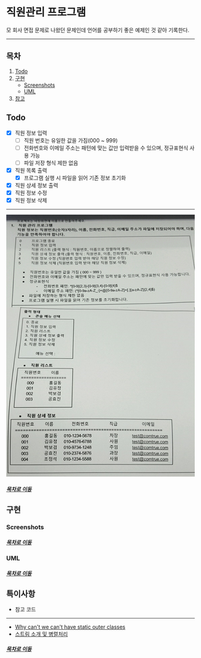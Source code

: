 직원관리 프로그램
=====
모 회사 면접 문제로 나왔던 문제인데 언어를 공부하기 좋은 예제인 것 같아 기록한다.
- - -
## 목차
1. [Todo](#Todo)
2. [구현](#구현)
	* [Screenshots](#Screenshots)
	* [UML](#UML)
3. [참고](#참고)

## Todo

- [x] 직원 정보 입력
	- [ ] 직원 번호는 유일한 값을 가짐(000 ~ 999)
	- [ ] 전화번호와 이메일 주소는 패턴에 맞는 값만 입력받을 수 있으며, 정규표현식 사용 가능
	- [ ] 파일 저장 형식 제한 없음
- [x] 직원 목록 출력
	- [x] 프로그램 실행 시 파일을 읽어 기존 정보 초기화
- [x] 직원 상세 정보 출력
- [x] 직원 정보 수정
- [x] 직원 정보 삭제

- - -
<img src="./img/comtrue.png" width="600" height="700"></br>

##### [목차로 이동](#목차)

## 구현

### Screenshots


##### [목차로 이동](#목차)

### UML


##### [목차로 이동](#목차)

## 특이사항
* 참고 코드
- - -
* [Why can't we can't have static outer classes](https://stackoverflow.com/questions/18036458/why-cant-we-have-static-outer-classes)
* [스트림 소개 및 병렬처리](https://sas-study.tistory.com/237)

##### [목차로 이동](#목차)
